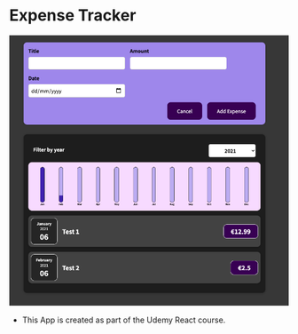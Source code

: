 # Expense Tracker

<img width="612" alt="Screenshot" src="./public/Screenshot.png">

- This App is created as part of the Udemy React course.
